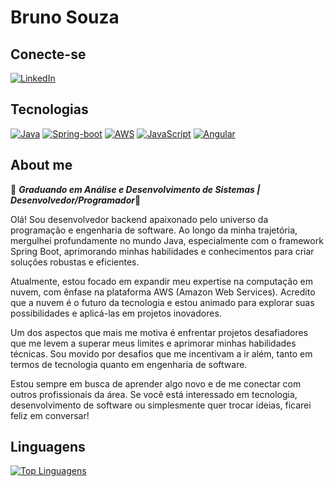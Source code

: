 # Bruno Souza 

## Conecte-se 

[![LinkedIn](https://img.shields.io/badge/linkedin-%230077B5.svg?style=for-the-badge&logo=linkedin&logoColor=white)](https://www.linkedin.com/in/bruno-s-068391175/)

## Tecnologias

[![Java](https://img.shields.io/badge/java-%23ED8B00.svg?style=for-the-badge&logo=openjdk&logoColor=white)](https://github.com/brunosouza2)
[![Spring-boot](https://img.shields.io/badge/spring-%236DB33F.svg?style=for-the-badge&logo=spring&logoColor=white)](https://github.com/brunosouza2)
[![AWS](https://img.shields.io/badge/AWS-%23FF9900.svg?style=for-the-badge&logo=amazon-aws&logoColor=white)](https://github.com/brunosouza2)
[![JavaScript](https://img.shields.io/badge/javascript-%23323330.svg?style=for-the-badge&logo=javascript&logoColor=%23F7DF1E)](https://github.com/brunosouza2)
[![Angular](https://img.shields.io/badge/angular-%23DD0031.svg?style=for-the-badge&logo=angular&logoColor=white)](https://github.com/brunosouza2)

## About me

🚀 ***Graduando em Análise e Desenvolvimento de Sistemas | Desenvolvedor/Programador***🚀

Olá! Sou desenvolvedor backend apaixonado pelo universo da programação e engenharia de software. Ao longo da minha trajetória, mergulhei profundamente no mundo Java, especialmente com o framework Spring Boot, aprimorando minhas habilidades e conhecimentos para criar soluções robustas e eficientes.

Atualmente, estou focado em expandir meu expertise na computação em nuvem, com ênfase na plataforma AWS (Amazon Web Services). Acredito que a nuvem é o futuro da tecnologia e estou animado para explorar suas possibilidades e aplicá-las em projetos inovadores.

Um dos aspectos que mais me motiva é enfrentar projetos desafiadores que me levem a superar meus limites e aprimorar minhas habilidades técnicas. Sou movido por desafios que me incentivam a ir além, tanto em termos de tecnologia quanto em engenharia de software.

Estou sempre em busca de aprender algo novo e de me conectar com outros profissionais da área. Se você está interessado em tecnologia, desenvolvimento de software ou simplesmente quer trocar ideias, ficarei feliz em conversar!

## Linguagens

[![Top Linguagens](https://github-readme-stats.vercel.app/api/top-langs/?username=brunosouza2&layout=compact)](https://github.com/brunosouza2?tab=repositories)




